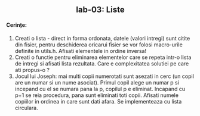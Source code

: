<h2 align="center">
 lab-03: Liste
</h2>

<h4>Cerințe:</h4>

1. Creati o lista - direct in forma ordonata, datele (valori intregi) sunt citite din fisier, pentru deschiderea oricarui fisier se vor folosi macro-urile definite in utils.h. Afisati elementele in ordine inversa!
2. Creati o functie pentru eliminarea elementelor care se repeta intr-o lista de intregi si afisati lista rezultata. Care e complexitatea solutiei pe care ati propus-o ?
3. Jocul lui Joseph: mai multi copii numerotati sunt asezati in cerc (un copil are un numar si un nume asociat). Primul copil alege un numar p si incepand cu el se numara pana la p, copilul p e eliminat.  Incapand cu p+1 se reia procedura, pana sunt eliminati toti copii. Afisati numele copiilor in ordinea in care sunt dati afara. Se implementeaza cu lista circulara.
